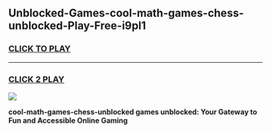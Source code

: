 
## Unblocked-Games-cool-math-games-chess-unblocked-Play-Free-i9pl1
<h3>
<a href="https://premium76.site?title=cool-math-games-chess-unblocked&ref=18A1">CLICK TO PLAY</a></h3>
<hr>

<h3>
<a href="https://premium76.site?title=cool-math-games-chess-unblocked&ref=18A1">CLICK 2 PLAY</a>
  
</h3>

<a href="https://premium76.site?title=cool-math-games-chess-unblocked&ref=18A1"><img src="https://clearcache.store/games.png"></a>


**cool-math-games-chess-unblocked games unblocked: Your Gateway to Fun and Accessible Online Gaming**
